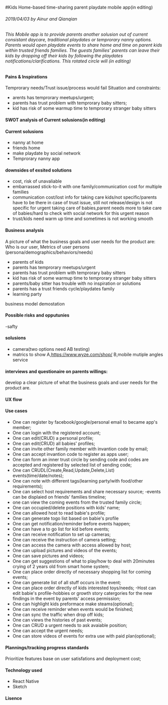 #Kids Home-based time-sharing parent playdate mobile app(in editing)

###### 2019/04/03 by Ainur and Qianqian

###### This Mobile app is to provide parents another solusion out of current consistant daycare, traditional playdates or temprorary nanny options. Parents would open playdate events to share home and time on parent kids within trusted friends families. The guests families' parents can leave their kids by dropping off their kids by following the playdates notifications/clarifications. This rotated circle will (in editing)

#### Pains & Inspirations

Temprorary needs/Trust issue/process would fail
Situation and constraints:

- arents has temprorary meetups/urgent;
- parents has trust problem with temprorary baby sitters;
- kid has risk of some warmup time to temprorary stranger baby sitters

#### SWOT analysis of Current solusions(in editing)

#### Current solusions

- nanny at home
- friends home
- make playdate by social network
- Temprorary nanny app

#### downsides of exsited solutions

- cost, risk of unavaliable
- embarrassed stick-to-it with one family/communication cost for multiple families
- communication cost/lost info for taking care kids/not specific/parents have to be there in case of trust issue, still not release/design is not specific for urgent taking care of babies,parent needs more to take care of babies/hard to check with social network for this urgent reason
- trust/kids need warm up time and sometimes is not working smooth

#### Business analysis

A picture of what the business goals and user needs for the product are:
Who is our user, Metrics of user persons
(persona/demographics/behaviors/needs)

- parents of kids
- parents has temprorary meetups/urgent
- parents has trust problem with temprorary baby sitters
- kid has risk of some warmup time to temprorary stranger baby sitters
- parents/baby sitter has trouble with no inspiration or solutions
- parents has a trust friends cycle/playdates family
- learning party

business model demostation

#### Possible risks and opputunies

-safty

#### solusions

- camera(two options need AB testing)
- matrics to show
  A,https://www.wyze.com/shop/
  B,mobile mutiple angles service

#### interviews and questionaire on parents willings:

develop a clear picture of what the business goals and user needs for the product are.

#### UX flow

#### Use cases

- One can register by facebook/google/personal email to became app's member;
- One can login with the registered account;
- One can edit(CRUD) a personal profile;
- One can edit(CRUD) all babies' profiles;
- One can invite other family member with invantion code by email;
- One can accept invantion code to register as apps user;
- One can form an inner trust circle by sending code and codes are accepted and registered by selected list of sending code;
- One can CRUDL(Create,Read,Update,Delete,List) events(time/date/notes);
- One can note with different tags(learning party/with food/other requirements);
- One can select host requirements and share necessary source;
  -events can be displaied on friends' families timeline;
- one can view the coming events from the trusted family circle;
- One can occupied/delete positions with kids' name;
- One can allowed host to read babie's profile;
- One can generate togo list based on babie's profile
- One can get notification/reminder before events happen;
- One can have a to go list for kid before events;
- One can receive notification to set up cameras;
- One can receive the instruction of camera setting;
- One can access the camera with access allowed by host;
- One can upload pictures and videos of the events;
- One can save pictures and videos;
- One can get suggestions of what to play/how to deal with 20minutes crying of 2 years old from smart home system;
- One can place order directly of necessary shopping list for coming events;
- One can generate list of all stuff occurs in the event;
- One can place order directly of kids interested toys/needs;
  -Host can edit babie's profile-hobbies or growth story catergories for the new findings in the event by parents' access permission;
- One can highlight kids preformace make steams(optional);
- One can receive reminder when events would be finished;
- One can sync the traffic when drop off kids;
- One can views the histories of past events;
- One can CRUD a urgent needs to ask avaiable position;
- One can accept the urgent needs;
- One can store videos of events for extra use with paid plan(optional);

#### Plannings/tracking progress standards

Prioritize features base on user satisfations and deployment cost;

#### Technology used

- React Native
- Sketch

#### Lisence
